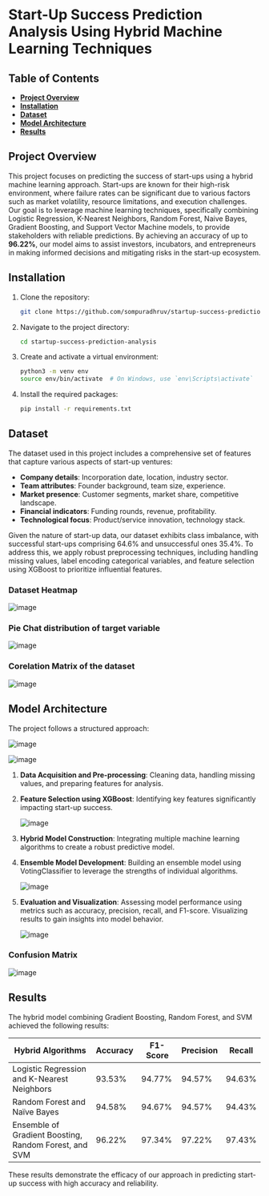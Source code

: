 # Start-Up Success Prediction Analysis Using Hybrid Machine Learning Techniques

## Table of Contents
- [**Project Overview**](#project-overview)
- [**Installation**](#installation)
- [**Dataset**](#dataset)
- [**Model Architecture**](#model-architecture)
- [**Results**](#results)

## Project Overview
This project focuses on predicting the success of start-ups using a hybrid machine learning approach. Start-ups are known for their high-risk environment, where failure rates can be significant due to various factors such as market volatility, resource limitations, and execution challenges. Our goal is to leverage machine learning techniques, specifically combining Logistic Regression, K-Nearest Neighbors, Random Forest, Naive Bayes, Gradient Boosting, and Support Vector Machine models, to provide stakeholders with reliable predictions. By achieving an accuracy of up to **96.22%**, our model aims to assist investors, incubators, and entrepreneurs in making informed decisions and mitigating risks in the start-up ecosystem.

## Installation
1. Clone the repository:
    ```bash
    git clone https://github.com/sompuradhruv/startup-success-prediction-analysis.git
    ```
2. Navigate to the project directory:
    ```bash
    cd startup-success-prediction-analysis
    ```
3. Create and activate a virtual environment:
    ```bash
    python3 -m venv env
    source env/bin/activate  # On Windows, use `env\Scripts\activate`
    ```
4. Install the required packages:
    ```bash
    pip install -r requirements.txt
    ```

## Dataset
The dataset used in this project includes a comprehensive set of features that capture various aspects of start-up ventures:
- **Company details**: Incorporation date, location, industry sector.
- **Team attributes**: Founder background, team size, experience.
- **Market presence**: Customer segments, market share, competitive landscape.
- **Financial indicators**: Funding rounds, revenue, profitability.
- **Technological focus**: Product/service innovation, technology stack.

Given the nature of start-up data, our dataset exhibits class imbalance, with successful start-ups comprising 64.6% and unsuccessful ones 35.4%. To address this, we apply robust preprocessing techniques, including handling missing values, label encoding categorical variables, and feature selection using XGBoost to prioritize influential features.

### Dataset Heatmap

   ![image](https://github.com/sompuradhruv/Start-Up-Success-Prediction-Analysis/assets/78086198/f39d28fb-e450-4c4b-b47d-e61e133912d3)

### Pie Chat distribution of target variable

![image](https://github.com/sompuradhruv/Start-Up-Success-Prediction-Analysis/assets/78086198/026dc0a3-cacd-4471-b537-81611bc08d03)

### Corelation Matrix of the dataset

   ![image](https://github.com/sompuradhruv/Start-Up-Success-Prediction-Analysis/assets/78086198/cb89396d-c38a-470a-b170-c373de397152)


## Model Architecture
The project follows a structured approach:

   ![image](https://github.com/sompuradhruv/Start-Up-Success-Prediction-Analysis/assets/78086198/6bcb5848-da11-4ced-9b2b-ce2888f71d74)

   ![image](https://github.com/sompuradhruv/Start-Up-Success-Prediction-Analysis/assets/78086198/6fb29a13-8e07-4d84-afb6-8f01d3a2f551)


1. **Data Acquisition and Pre-processing**: Cleaning data, handling missing values, and preparing features for analysis.
2. **Feature Selection using XGBoost**: Identifying key features significantly impacting start-up success.

      ![image](https://github.com/sompuradhruv/Start-Up-Success-Prediction-Analysis/assets/78086198/1514854b-b845-4340-ada7-8c3e045f1447)

4. **Hybrid Model Construction**: Integrating multiple machine learning algorithms to create a robust predictive model.
5. **Ensemble Model Development**: Building an ensemble model using VotingClassifier to leverage the strengths of individual algorithms.

      ![image](https://github.com/sompuradhruv/Start-Up-Success-Prediction-Analysis/assets/78086198/89329861-538f-4065-b1ff-bb83dfd57645)

7. **Evaluation and Visualization**: Assessing model performance using metrics such as accuracy, precision, recall, and F1-score. Visualizing results to gain insights into model behavior.

   ![image](https://github.com/sompuradhruv/Start-Up-Success-Prediction-Analysis/assets/78086198/e6911c4d-e191-444d-8164-0da75285e7ca)

### Confusion Matrix

   ![image](https://github.com/sompuradhruv/Start-Up-Success-Prediction-Analysis/assets/78086198/37e0c923-1207-466a-9a85-df3ae02e82dd)


## Results
The hybrid model combining Gradient Boosting, Random Forest, and SVM achieved the following results:

| **Hybrid Algorithms**                            | **Accuracy** | **F1-Score** | **Precision** | **Recall** |
|--------------------------------------------------|--------------|--------------|---------------|------------|
| Logistic Regression and K-Nearest Neighbors      | 93.53%       | 94.77%       | 94.57%        | 94.63%     |
| Random Forest and Naïve Bayes                    | 94.58%       | 94.67%       | 94.57%        | 94.43%     |
| Ensemble of Gradient Boosting, Random Forest, and SVM | 96.22%       | 97.34%       | 97.22%        | 97.43%     |

These results demonstrate the efficacy of our approach in predicting start-up success with high accuracy and reliability.

